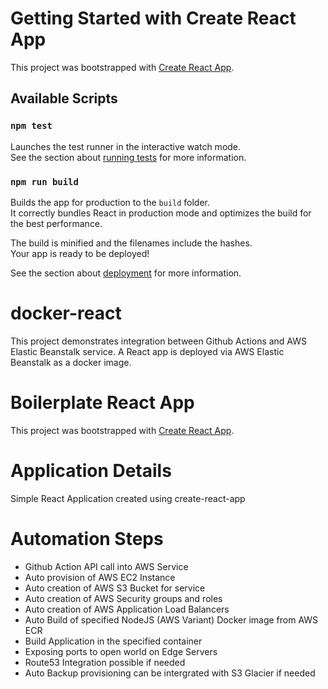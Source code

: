 # Getting Started with Create React App

This project was bootstrapped with [Create React App](https://github.com/facebook/create-react-app).

## Available Scripts

### `npm test`

Launches the test runner in the interactive watch mode.\
See the section about [running tests](https://facebook.github.io/create-react-app/docs/running-tests) for more information.

### `npm run build`

Builds the app for production to the `build` folder.\
It correctly bundles React in production mode and optimizes the build for the best performance.

The build is minified and the filenames include the hashes.\
Your app is ready to be deployed!

See the section about [deployment](https://facebook.github.io/create-react-app/docs/deployment) for more information.


# docker-react
This project demonstrates integration between Github Actions and AWS Elastic Beanstalk service. A React app is deployed via AWS Elastic Beanstalk as a docker image.

# Boilerplate React App
This project was bootstrapped with [Create React App](https://github.com/facebook/create-react-app).

# Application Details
Simple React Application created using create-react-app

# Automation Steps
* Github Action API call into AWS Service
* Auto provision of AWS EC2 Instance 
* Auto creation of AWS S3 Bucket for service
* Auto creation of AWS Security groups and roles
* Auto creation of AWS Application Load Balancers
* Auto Build of specified NodeJS (AWS Variant) Docker image from AWS ECR
* Build Application in the specified container
* Exposing ports to open world on Edge Servers
* Route53 Integration possible if needed
* Auto Backup provisioning can be intergrated with S3 Glacier if needed
